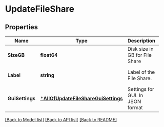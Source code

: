 # UpdateFileShare

## Properties
Name | Type | Description | Notes
------------ | ------------- | ------------- | -------------
**SizeGB** | **float64** | Disk size in GB for File Share | [optional] [default to null]
**Label** | **string** | Label of the File Share. | [optional] [default to null]
**GuiSettings** | [***AllOfUpdateFileShareGuiSettings**](AllOfUpdateFileShareGuiSettings.md) | Settings for GUI. In JSON format | [optional] [default to null]

[[Back to Model list]](../README.md#documentation-for-models) [[Back to API list]](../README.md#documentation-for-api-endpoints) [[Back to README]](../README.md)

